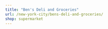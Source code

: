 ```yaml
---
title: "Ben's Deli and Groceries"
url: /new-york-city/bens-deli-and-groceries/
shop: supermarket
---
```

